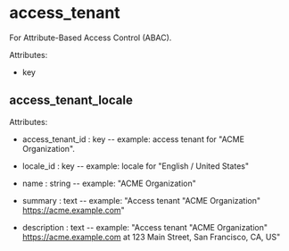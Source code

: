 # access_tenant

For Attribute-Based Access Control (ABAC).

Attributes:

* key


## access_tenant_locale

Attributes:

* access_tenant_id : key -- example: access tenant for "ACME Organization".

* locale_id : key -- example: locale for "English / United States"

* name : string -- example: "ACME Organization"

* summary : text -- example: "Access tenant \"ACME Organization\" https://acme.example.com"

* description : text -- example: "Access tenant \"ACME Organization\" https://acme.example.com at 123 Main Street, San Francisco, CA, US"
